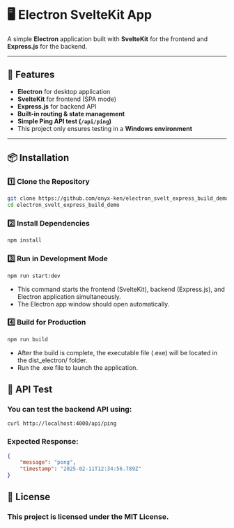 # 🖥️ Electron SvelteKit App

A simple **Electron** application built with **SvelteKit** for the frontend and **Express.js** for the backend.

---

## 🚀 Features
- **Electron** for desktop application
- **SvelteKit** for frontend (SPA mode)
- **Express.js** for backend API
- **Built-in routing & state management**
- **Simple Ping API test (`/api/ping`)**
- This project only ensures testing in a **Windows environment**

---

## 📦 Installation

### 1️⃣ **Clone the Repository**

```sh
git clone https://github.com/onyx-ken/electron_svelt_express_build_demo.git
cd electron_svelt_express_build_demo
```

### 2️⃣ Install Dependencies

```sh
npm install
```

### 3️⃣ Run in Development Mode

```sh
npm run start:dev
```
- This command starts the frontend (SvelteKit), backend (Express.js), and Electron application simultaneously.
- The Electron app window should open automatically.


### 4️⃣ Build for Production

```sh
npm run build
```

- After the build is complete, the executable file (.exe) will be located in the dist_electron/ folder.
- Run the .exe file to launch the application.

## 📌 API Test

### You can test the backend API using:

```sh
curl http://localhost:4000/api/ping
```

### Expected Response:

```json
{
    "message": "pong",
    "timestamp": "2025-02-11T12:34:56.789Z"
}
```

## 📜 License
### This project is licensed under the MIT License.
